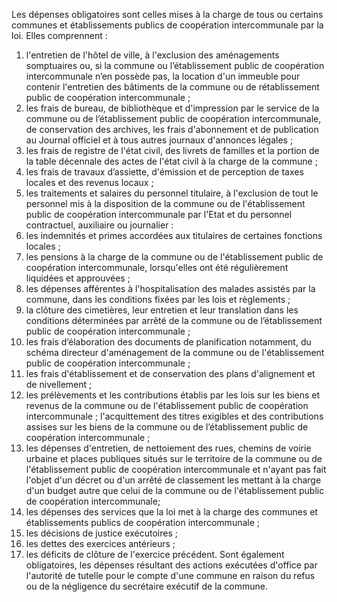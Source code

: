 Les dépenses obligatoires sont celles mises à la charge de tous ou certains communes et établissements publics de coopération intercommunale par la loi. Elles comprennent :
1. l'entretien de l'hôtel de ville, à l'exclusion des aménagements somptuaires ou, si la commune ou l’établissement public de coopération intercommunale n’en possède pas, la location d'un immeuble pour contenir l'entretien des bâtiments de la commune ou de rétablissement public de coopération intercommunale ;
2. les frais de bureau, de bibliothèque et d'impression par le service de la commune ou de l’établissement public de coopération intercommunale, de conservation des archives, les frais d'abonnement et de publication au Journal officiel et à tous autres journaux d'annonces légales ;
3. les frais de registre de l'état civil, des livrets de familles et la portion de la table décennale des actes de l'état civil à la charge de la commune ;
4. les frais de travaux d’assiette, d'émission et de perception de taxes locales et des revenus locaux ;
5. les traitements et salaires du personnel titulaire, à l'exclusion de tout le personnel mis à la disposition de la commune ou de l'établissement public de coopération intercommunale par l'Etat et du personnel contractuel, auxiliaire ou journalier :
6. les indemnités et primes accordées aux titulaires de certaines fonctions locales ;
7. les pensions à la charge de la commune ou de l'établissement public de coopération intercommunale, lorsqu'elles ont été régulièrement liquidées et approuvées ;
8. les dépenses afférentes à l'hospitalisation des malades assistés par la commune, dans les conditions fixées par les lois et règlements ;
9. la clôture des cimetières, leur entretien et leur translation dans les conditions déterminées par arrêté de la commune ou de l’établissement public de coopération intercommunale ;
10. les frais d’élaboration des documents de planification notamment, du schéma directeur d'aménagement de la commune ou de l'établissement public de coopération intercommunale ;
11. les frais d'établissement et de conservation des plans d'alignement et de nivellement ;
12. les prélèvements et les contributions établis par les lois sur les biens et revenus de la commune ou de l'établissement public de coopération intercommunale ; l'acquittement des titres exigibles et des contributions assises sur les biens de la commune ou de l’établissement public de coopération intercommunale ;
13. les dépenses d'entretien, de nettoiement des rues, chemins de voirie urbaine et places publiques situés sur le territoire de la commune ou de l'établissement public de coopération intercommunale et n'ayant pas fait l'objet d'un décret ou d'un arrêté de classement les mettant à la charge d'un budget autre que celui de la commune ou de l'établissement public de coopération intercommunale;
14. les dépenses des services que la loi met à la charge des communes et établissements publics de coopération intercommunale ;
15. les décisions de justice exécutoires ;
16. les dettes des exercices antérieurs ;
17. les déficits de clôture de l'exercice précédent.
Sont également obligatoires, les dépenses résultant des actions exécutées d'office par l'autorité de tutelle pour le compte d'une commune en raison du refus ou de la négligence du secrétaire exécutif de la commune.